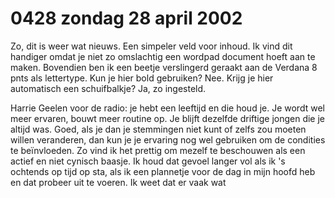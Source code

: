 # 0428 zondag 28 april 2002
Zo, dit is weer wat nieuws. Een simpeler veld voor inhoud. Ik vind dit handiger omdat je niet zo omslachtig een wordpad document hoeft aan te maken. Bovendien ben ik een beetje verslingerd geraakt aan de Verdana 8 pnts als lettertype. Kun je hier bold gebruiken? Nee. Krijg je hier automatisch een schuifbalkje? Ja, zo ingesteld.

Harrie Geelen voor de radio: je hebt een leeftijd en die houd je. Je wordt wel meer ervaren, bouwt meer routine op. Je blijft dezelfde driftige jongen die je altijd was. Goed, als je dan je stemmingen niet kunt of zelfs zou moeten willen veranderen, dan kun je je ervaring nog wel gebruiken om de condities te beïnvloeden. Zo vind ik het prettig om mezelf te beschouwen als een actief en niet cynisch baasje. Ik houd dat gevoel langer vol als ik 's ochtends op tijd op sta, als ik een plannetje voor de dag in mijn hoofd heb en dat probeer uit te voeren. Ik weet dat er vaak wat